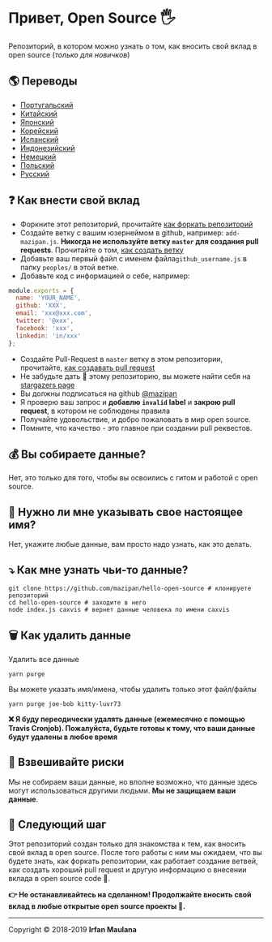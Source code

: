 # Привет, Open Source 🖐️

Репозиторий, в котором можно узнать о том, как вносить свой вклад в open source (_только для новичков_)

## 🌎 Переводы

- [Португальский](https://github.com/mazipan/hello-open-source/blob/master/README-PT-BR.md)
- [Китайский](https://github.com/mazipan/hello-open-source/blob/master/README-CHI.md)
- [Японский](https://github.com/mazipan/hello-open-source/blob/master/README-JP.md)
- [Корейский](https://github.com/mazipan/hello-open-source/blob/master/README-KR.md)
- [Испанский](https://github.com/mazipan/hello-open-source/blob/master/README-ES.md)
- [Индонезийский](https://github.com/mazipan/hello-open-source/blob/master/README-ID.md)
- [Немецкий](https://github.com/mazipan/hello-open-source/blob/master/README-DE.md)
- [Польский](https://github.com/mazipan/hello-open-source/blob/master/README-PL.md)
- [Русский](https://github.com/mazipan/hello-open-source/blob/master/README-RU.md)

## ❓ Как внести свой вклад

- Форкните этот репозиторий, прочитайте [как форкать репозиторий](https://help.github.com/articles/fork-a-repo/)
- Создайте ветку с вашим юзернеймом в github, например: `add-mazipan.js`. **Никогда не используйте ветку `master` для создания pull requests**.
  Прочитайте о том, [как создать ветку](https://help.github.com/articles/creating-and-deleting-branches-within-your-repository/)
- Добавьте ваш первый файл с именем файла`github_username.js` в папку `peoples/` в этой ветке.
- Добавьте код с информацией о себе, например:

```js
module.exports = {
  name: 'YOUR_NAME',
  github: 'XXX',
  email: 'xxx@xxx.com',
  twitter: '@xxx',
  facebook: 'xxx',
  linkedin: 'in/xxx'
};
```

- Создайте Pull-Request в `master` ветку в этом репозитории, прочитайте, [как создавать pull request](https://help.github.com/articles/creating-a-pull-request/)
- Не забудьте дать 🌟 этому репозиторию, вы можете найти себя на [stargazers page](https://github.com/mazipan/hello-open-source/stargazers)
- Вы должны подписаться на github [@mazipan](https://github.com/mazipan)
- Я проверю ваш запрос и **добавлю `invalid` label** и **закрою pull request**, в котором не соблюдены правила
- Получайте удовольствие, и добро пожаловать в мир open source.
- Помните, что качество - это главное при создании pull реквестов.

## 💰 Вы собираете данные?

Нет, это только для того, чтобы вы освоились с гитом и работой с open source.

## 🥶 Нужно ли мне указывать свое настоящее имя?

Нет, укажите любые данные, вам просто надо узнать, как это делать.

## ⤵️ Как мне узнать чьи-то данные?

```shell
git clone https://github.com/mazipan/hello-open-source # клонируете репозиторий
cd hello-open-source # заходите в него
node index.js caxvis # вернет данные человека по имени caxvis 
```

## 🗑️ Как удалить данные

Удалить все данные

```shell
yarn purge
```

Вы можете указать имя/имена, чтобы удалить только этот файл/файлы

```shell
yarn purge joe-bob kitty-luvr73
```

**❌ Я буду переодически удалять данные (ежемесячно с помощью Travis Cronjob). Пожалуйста, будьте готовы к тому, что ваши данные будут удалены в любое время**

## 🙈 Взвешивайте риски

Мы не собираем ваши данные, но вполне возможно, что данные здесь могут использоваться другими людьми. **Мы не защищаем ваши данные**.

## 🚶 Следующий шаг

Этот репозиторий создан только для знакомства к тем, как вносить свой вклад в open source.
После того работы с ним мы ожидаем, что вы будете знать, как форкать репозитории, как работает создание ветвей, как создать хороший pull request и другую информацию о внесении вклада в open source code 🥳.

**👉 Не останавливайтесь на сделанном! Продолжайте вносить свой вклад в любые открытые open source проекты 🙏.**

---

Copyright © 2018-2019 **Irfan Maulana**
